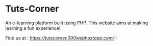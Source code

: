 # Tuts-Corner  
An e-learning platform built using PHP. This website aims at making learning a fun experience!  

Find us at : *https://tutscorner.000webhostapp.com/* !

